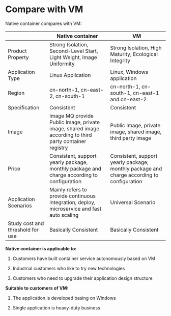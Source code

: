 # Compare with VM
Native container compares with VM:

|     |  Native container   | VM    |
| --- | --- | --- |
| Product Property    | Strong Isolation, Second-Level Start, Light Weight, Image Uniformity    |  Strong Isolation, High Maturity, Ecological Integrity   |
|  Application Type   | Linux Application    |  Linux, Windows application   |
|  Region   | cn-north-1, cn-east-2, cn-south-1    | cn-north-1, cn-south-1, cn-east-1 and cn-east-2    |
| Specification | Consistent   | Consistent    |
| Image  | Image	MQ provide Public Image, private image, shared image according to third party container registry   |  Public Image, private image, shared image, third party image   |
| Price |Consistent, support yearly package, monthly package and charge according to configuration    |Consistent, support yearly package, monthly package and charge according to configuration     |
| Application Scenarios |  	Mainly refers to provide continuous integration, deploy, microservice and fast auto scaling  | Universal Scenario    |
| Study cost and threshold for use |Basically Consistent    |  Basically Consistent    |

**Native container is applicable to:**

1. Customers have built container service autonomously based on VM

2. Industrial customers who  like to try new technologies

3. Customers who need to upgrade their application design structure

**Suitable to customers of VM:**

1. The application is developed basing on Windows

2. Single application is heavy-duty business
